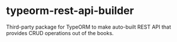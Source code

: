 # typeorm-rest-api-builder
Third-party package for TypeORM to make auto-built REST API that provides CRUD operations out of the books.
